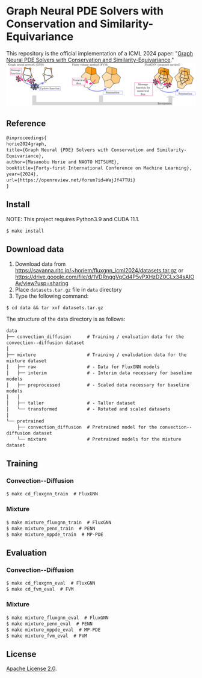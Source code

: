 # Graph Neural PDE Solvers with Conservation and Similarity-Equivariance

This repository is the official implementation of a ICML 2024 paper: "[Graph Neural PDE Solvers with Conservation and Similarity-Equivariance](https://openreview.net/forum?id=WajJf47TUi)."
![](figs/fluxgnn_overview.svg)

## Reference
```
@inproceedings{
horie2024graph,
title={Graph Neural {PDE} Solvers with Conservation and Similarity-Equivariance},
author={Masanobu Horie and NAOTO MITSUME},
booktitle={Forty-first International Conference on Machine Learning},
year={2024},
url={https://openreview.net/forum?id=WajJf47TUi}
}
```

## Install
NOTE: This project requires Python3.9 and CUDA 11.1.

```setup
$ make install
```

## Download data
1. Download data from https://savanna.ritc.jp/~horiem/fluxgnn_icml2024/datasets.tar.gz or https://drive.google.com/file/d/1VDRnggVqCd4P5vPXHzDZ0CLx34sAIOAy/view?usp=sharing
1. Place `datasets.tar.gz` file in `data` directory
1. Type the following command:

```setup
$ cd data && tar xvf datasets.tar.gz
```

The structure of the data directory is as follows:

```data
data
├── convection_diffusion      # Training / evaluation data for the convection--diffusion dataset
│
├── mixture                   # Training / evaludation data for the mixture dataset
│   ├── raw                   # - Data for FluxGNN models
│   ├── interim               # - Interim data necessary for baseline models
│   ├── preprocessed          # - Scaled data necessary for baseline models
│   │
│   ├── taller                # - Taller dataset
│   └── transformed           # - Rotated and scaled datasets
│
└── pretrained
    ├── convection_diffusion  # Pretrained model for the convection--diffusion dataset
    └── mixture               # Pretrained models for the mixture dataset
```


## Training

### Convection--Diffusion

```train
$ make cd_fluxgnn_train  # FluxGNN
```

### Mixture

```train
$ make mixture_fluxgnn_train  # FluxGNN
$ make mixture_penn_train  # PENN
$ make mixture_mppde_train  # MP-PDE
```

## Evaluation

### Convection--Diffusion

```eval
$ make cd_fluxgnn_eval  # FluxGNN
$ make cd_fvm_eval  # FVM
```

### Mixture

```eval
$ make mixture_fluxgnn_eval  # FluxGNN
$ make mixture_penn_eval  # PENN
$ make mixture_mppde_eval  # MP-PDE
$ make mixture_fvm_eval  # FVM
```

## License

[Apache License 2.0](./LICENSE).
